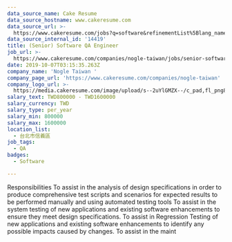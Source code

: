 ```yaml
---
data_source_name: Cake Resume
data_source_hostname: www.cakeresume.com
data_source_url: >-
  https://www.cakeresume.com/jobs?q=software&refinementList%5Blang_name%5D%5B0%5D=English&refinementList%5Bsalary_type%5D=per_year&range%5Bsalary_range%5D%5Bmin%5D=1000000&page=2
data_source_internal_id: '14419'
title: (Senior) Software QA Engineer
job_url: >-
  https://www.cakeresume.com/companies/nogle-taiwan/jobs/senior-software-qa-0ae347
date: 2019-10-07T03:15:35.263Z
company_name: 'Nogle Taiwan '
company_page_url: 'https://www.cakeresume.com/companies/nogle-taiwan'
company_logo_url: >-
  https://media.cakeresume.com/image/upload/s--2uYlGMZX--/c_pad,fl_png8,h_200,w_200/v1629429929/ook3hkmzy8pkxcgelb7t.png
salary_text: TWD800000 - TWD1600000
salary_currency: TWD
salary_type: per_year
salary_min: 800000
salary_max: 1600000
location_list:
  - 台北市信義區
job_tags:
  - QA
badges:
  - Software

---
```


Responsibilities To assist in the analysis of design specifications in order to produce comprehensive test scripts and scenarios for expected results to be performed manually and using automated testing tools To assist in the system testing of new applications and existing software enhancements to ensure they meet design specifications. To assist in Regression Testing of new applications and existing software enhancements to identify any possible impacts caused by changes. To assist in the maint
